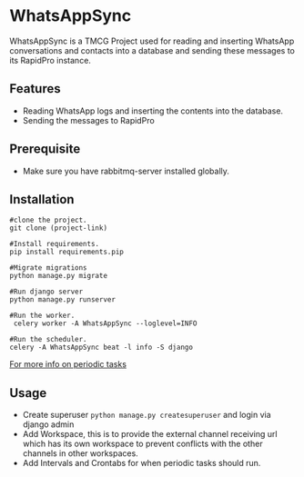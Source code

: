 
# WhatsAppSync
WhatsAppSync is a TMCG Project used for reading and inserting WhatsApp conversations and contacts into a database and
sending these messages to its RapidPro instance.

## Features
* Reading WhatsApp logs and inserting the contents into the database.
* Sending the messages to RapidPro


## Prerequisite
* Make sure you have rabbitmq-server installed globally.


## Installation
```
#clone the project.
git clone (project-link)

#Install requirements.
pip install requirements.pip

#Migrate migrations
python manage.py migrate

#Run django server
python manage.py runserver

#Run the worker.
 celery worker -A WhatsAppSync --loglevel=INFO

#Run the scheduler.
celery -A WhatsAppSync beat -l info -S django

 ```
 [For more info on periodic tasks](http://docs.celeryproject.org/en/latest/userguide/periodic-tasks.html)


 ## Usage

* Create superuser `python manage.py createsuperuser` and login via django admin
* Add Workspace, this is to provide the external channel receiving url which has its own workspace to prevent
conflicts with the other channels in other workspaces.
* Add Intervals and Crontabs for when periodic tasks should run.
